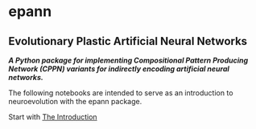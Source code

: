 # epann
## Evolutionary Plastic Artificial Neural Networks

***A Python package for implementing Compositional Pattern Producing Network (CPPN) variants for indirectly encoding artificial neural networks.***

The following notebooks are intended to serve as an introduction to neuroevolution with the epann package. 

Start with [The Introduction](01introduction.ipynb)
